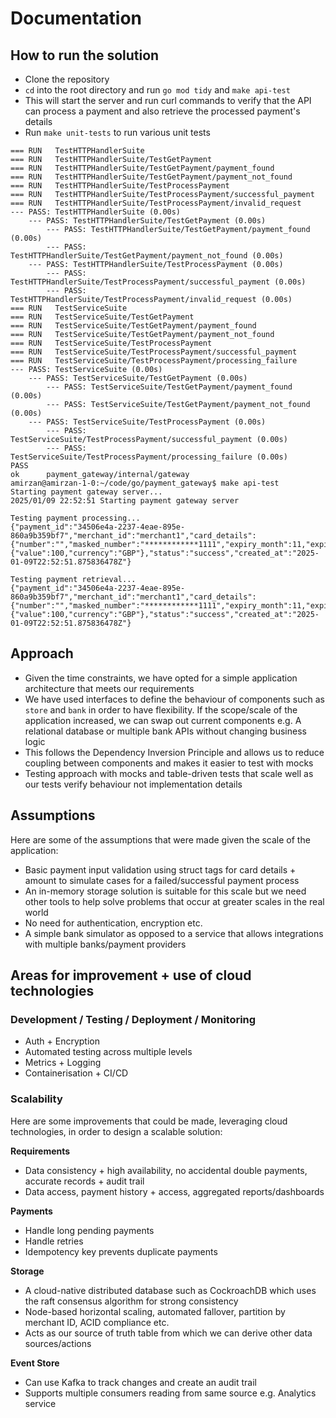 # Documentation

## How to run the solution
- Clone the repository
- `cd` into the root directory and run `go mod tidy` and `make api-test`
- This will start the server and run curl commands to verify that the API can process a payment and also retrieve the processed payment's details
- Run `make unit-tests` to run various unit tests

```
=== RUN   TestHTTPHandlerSuite
=== RUN   TestHTTPHandlerSuite/TestGetPayment
=== RUN   TestHTTPHandlerSuite/TestGetPayment/payment_found
=== RUN   TestHTTPHandlerSuite/TestGetPayment/payment_not_found
=== RUN   TestHTTPHandlerSuite/TestProcessPayment
=== RUN   TestHTTPHandlerSuite/TestProcessPayment/successful_payment
=== RUN   TestHTTPHandlerSuite/TestProcessPayment/invalid_request
--- PASS: TestHTTPHandlerSuite (0.00s)
    --- PASS: TestHTTPHandlerSuite/TestGetPayment (0.00s)
        --- PASS: TestHTTPHandlerSuite/TestGetPayment/payment_found (0.00s)
        --- PASS: TestHTTPHandlerSuite/TestGetPayment/payment_not_found (0.00s)
    --- PASS: TestHTTPHandlerSuite/TestProcessPayment (0.00s)
        --- PASS: TestHTTPHandlerSuite/TestProcessPayment/successful_payment (0.00s)
        --- PASS: TestHTTPHandlerSuite/TestProcessPayment/invalid_request (0.00s)
=== RUN   TestServiceSuite
=== RUN   TestServiceSuite/TestGetPayment
=== RUN   TestServiceSuite/TestGetPayment/payment_found
=== RUN   TestServiceSuite/TestGetPayment/payment_not_found
=== RUN   TestServiceSuite/TestProcessPayment
=== RUN   TestServiceSuite/TestProcessPayment/successful_payment
=== RUN   TestServiceSuite/TestProcessPayment/processing_failure
--- PASS: TestServiceSuite (0.00s)
    --- PASS: TestServiceSuite/TestGetPayment (0.00s)
        --- PASS: TestServiceSuite/TestGetPayment/payment_found (0.00s)
        --- PASS: TestServiceSuite/TestGetPayment/payment_not_found (0.00s)
    --- PASS: TestServiceSuite/TestProcessPayment (0.00s)
        --- PASS: TestServiceSuite/TestProcessPayment/successful_payment (0.00s)
        --- PASS: TestServiceSuite/TestProcessPayment/processing_failure (0.00s)
PASS
ok      payment_gateway/internal/gateway
amirzan@amirzan-1-0:~/code/go/payment_gateway$ make api-test
Starting payment gateway server...
2025/01/09 22:52:51 Starting payment gateway server

Testing payment processing...
{"payment_id":"34506e4a-2237-4eae-895e-860a9b359bf7","merchant_id":"merchant1","card_details":{"number":"","masked_number":"************1111","expiry_month":11,"expiry_year":2026,"cvv":""},"amount":{"value":100,"currency":"GBP"},"status":"success","created_at":"2025-01-09T22:52:51.875836478Z"}

Testing payment retrieval...
{"payment_id":"34506e4a-2237-4eae-895e-860a9b359bf7","merchant_id":"merchant1","card_details":{"number":"","masked_number":"************1111","expiry_month":11,"expiry_year":2026,"cvv":""},"amount":{"value":100,"currency":"GBP"},"status":"success","created_at":"2025-01-09T22:52:51.875836478Z"}
```

## Approach
- Given the time constraints, we have opted for a simple application architecture that meets our requirements
- We have used interfaces to define the behaviour of components such as `store` and `bank` in order to have flexibility. If the scope/scale of the application increased, we can swap out current components e.g. A relational database or multiple bank APIs without changing business logic
- This follows the Dependency Inversion Principle and allows us to reduce coupling between components and makes it easier to test with mocks
- Testing approach with mocks and table-driven tests that scale well as our tests verify behaviour not implementation details

## Assumptions
Here are some of the assumptions that were made given the scale of the application:
- Basic payment input validation using struct tags for card details + amount to simulate cases for a failed/successful payment process
- An in-memory storage solution is suitable for this scale but we need other tools to help solve problems that occur at greater scales in the real world
- No need for authentication, encryption etc.
- A simple bank simulator as opposed to a service that allows integrations with multiple banks/payment providers

## Areas for improvement + use of cloud technologies

### Development / Testing / Deployment / Monitoring
- Auth + Encryption
- Automated testing across multiple levels
- Metrics + Logging
- Containerisation + CI/CD

### Scalability
Here are some improvements that could be made, leveraging cloud technologies, in order to design a scalable solution:

**Requirements**
- Data consistency + high availability, no accidental double payments, accurate records + audit trail
- Data access, payment history + access, aggregated reports/dashboards

**Payments**
- Handle long pending payments
- Handle retries 
-  Idempotency key prevents duplicate payments

**Storage**
- A cloud-native distributed database such as CockroachDB which uses the raft consensus algorithm for strong consistency
- Node-based horizontal scaling, automated fallover, partition by merchant ID, ACID compliance etc.
- Acts as our source of truth table from which we can derive other data sources/actions

**Event Store**
- Can use Kafka to track changes and create an audit trail
- Supports multiple consumers reading from same source e.g. Analytics service
